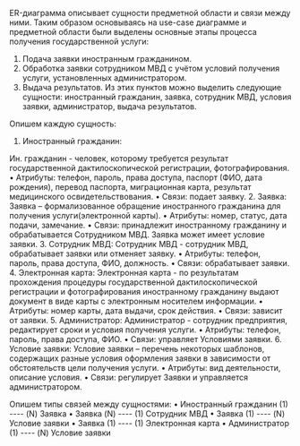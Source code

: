 ER-диаграмма описывает сущности предметной области и связи между ними. Таким образом основываясь на use-case диаграмме и предметной области были выделены основные этапы процесса получения государственной услуги:

1.	Подача заявки иностранным гражданином.
2.	Обработка заявки сотрудником МВД с учётом условий получения услуги, установленных администратором.
3.	Выдача результатов.
Из этих пунктов можно выделить следующие сущности: иностранный гражданин, заявка, сотрудник МВД, условия заявки, администратор, выдача результатов.

Опишем каждую сущность:

1.	Иностранный гражданин:

Ин. гражданин - человек, которому требуется результат государственной дактилоскопической регистрации, фотографирования.
• Атрибуты: телефон, пароль, права доступа, паспорт (ФИО, дата рождения), перевод паспорта, миграционная карта, результат медицинского освидетельствования.
• Связи: подает заявку.
2.	Заявка:
Заявка – формализованное обращение иностранного гражданина для получения услуги(электронной карты).
• Атрибуты: номер, статус, дата подачи, замечание.
• Связи: принадлежит иностранному гражданину и обрабатывается Сотрудником МВД. Заявка может имеет условие заявки.
3.	Сотрудник МВД:
Сотрудник МВД - сотрудник МВД, обрабатывает заявки или отменяет заявку.
• Атрибуты: телефон, пароль, права доступа, ФИО, должность.
• Связи: обрабатывает заявки.
4.	Электронная карта:
Электронная карта - по результатам прохождения процедуры государственной дактилоскопической регистрации и фотографирования иностранному гражданину выдают документ в виде карты с электронным носителем информации.
• Атрибуты: номер карты, дата выдачи, срок действия.
• Связи: зависит от заявки.
5.	Администратор:
Администратор - сотрудник предприятия, редактирует сроки и условия получения услуги.
• Атрибуты: телефон, пароль, права доступа, ФИО.
• Связи: управляет Условиями заявки.
6.	Условие заявки:
Условие заявки – перечень некоторых шаблонов, содержащих разные условия оформления заявки в зависимости от обстоятельств цели получения услуги.
• Атрибуты: вид деятельности, описание условия.
• Связи: регулирует Заявки и  управляется администратором.

Опишем типы связей между сущностями:
• Иностранный гражданин (1) ---- (N) Заявка
• Заявка (N) ---- (1) Сотрудник МВД
• Заявка (1) ---- (N) Условие заявки
• Заявка (1) ---- (1) Электронная карта
• Администратор (1) ---- (N) Условие заявки
